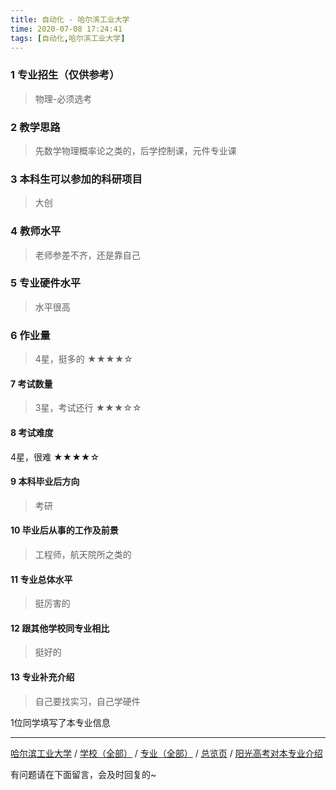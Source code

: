 ```yaml
---
title: 自动化 - 哈尔滨工业大学
time: 2020-07-08 17:24:41
tags: [自动化,哈尔滨工业大学]
---
```

### 1 专业招生（仅供参考）  
> 物理-必须选考


### 2 教学思路
> 先数学物理概率论之类的，后学控制课，元件专业课


### 3 本科生可以参加的科研项目
>  大创


### 4 教师水平
> 老师参差不齐，还是靠自己


### 5 专业硬件水平
> 水平很高


### 6 作业量
>4星，挺多的
★★★★☆



#### 7 考试数量
>3星，考试还行
★★★☆☆


#### 8 考试难度
> 
4星，很难
★★★★☆



#### 9 本科毕业后方向
> 考研


#### 10 毕业后从事的工作及前景
> 工程师，航天院所之类的


#### 11 专业总体水平
> 挺厉害的


#### 12 跟其他学校同专业相比
> 挺好的


#### 13 专业补充介绍
> 自己要找实习，自己学硬件

1位同学填写了本专业信息
***
[哈尔滨工业大学](https://univgo.github.io/2020/07/08/哈尔滨工业大学) / [学校（全部）](https://univgo.github.io/2020/07/09/学校汇总页) / [专业（全部）](https://univgo.github.io/2020/07/09/专业汇总页) / [总览页](https://univgo.github.io/2020/07/09/总览) / [阳光高考对本专业介绍](http://gaokao.chsi.com.cn/sch/zyk/view.do?schId=73395172&specId=73384324)


有问题请在下面留言，会及时回复的~